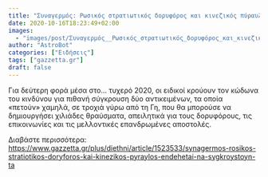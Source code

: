 ```yaml
---
title: "Συναγερμός: Ρωσικός στρατιωτικός δορυφόρος και κινεζικός πύραυλος ενδέχεται να συγκρουστούν τα ξημερώματα με σοβαρές συνέπειες (vid)"
date: 2020-10-16T18:23:49+02:00
images:
  - "images/post/Συναγερμός__Ρωσικός_στρατιωτικός_δορυφόρος_και_κινεζικός_πύραυλος_ενδέχεται_να_συγκρουστούν_τα_ξημερώματα_με_σοβαρές_συνέπειες_(vid).jpg"
author: "AstroBot"
categories: ["Ειδήσεις"]
tags: ["gazzetta.gr"]
draft: false
---
```


Για δεύτερη φορά μέσα στο... τυχερό 2020, οι ειδικοί κρούουν τον κώδωνα του κινδύνου για πιθανή σύγκρουση δύο αντικειμένων, τα οποία «πετούν» χαμηλά, σε τροχιά γύρω από τη Γη, που θα μπορούσε να δημιουργήσει χιλιάδες θραύσματα, απειλητικά για τους δορυφόρους, τις επικοινωνίες και τις μελλοντικές επανδρωμένες αποστολές.

Διαβάστε περισσότερα: https://www.gazzetta.gr/plus/diethni/article/1523533/synagermos-rosikos-stratiotikos-doryforos-kai-kinezikos-pyraylos-endehetai-na-sygkroystoyn-ta
